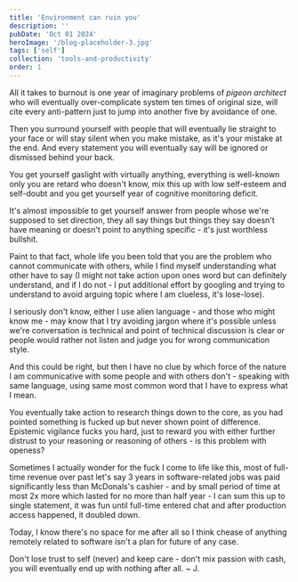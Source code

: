 ```yaml
---
title: 'Environment can ruin you'
description: ''
pubDate: 'Oct 01 2024'
heroImage: '/blog-placeholder-3.jpg'
tags: ['self']
collection: 'tools-and-productivity'
order: 1
---
```


All it takes to burnout is one year of imaginary problems of *pigeon architect* who will eventually over-complicate system ten times of original size, will cite every anti-pattern just to jump into another five by avoidance of one.

Then you surround yourself with people that will eventually lie straight to your face or will stay silent when you make mistake, as it's your mistake at the end. And every statement you will eventually say will be ignored or dismissed behind your back.

You get yourself gaslight with virtually anything, everything is well-known only you are retard who doesn't know, mix this up with low self-esteem and self-doubt and you get yourself year of cognitive monitoring deficit.

It's almost impossible to get yourself answer from people whose we're supposed to set direction, they all say things but things they say doesn't have meaning or doesn't point to anything specific - it's just worthless bullshit.

Paint to that fact, whole life you been told that you are the problem who cannot communicate with others, while I find myself understanding what other have to say (I might not take action upon ones word but can definitely understand, and if I do not - I put additional effort by googling and trying to understand to avoid arguing topic where I am clueless, it's lose-lose).

I seriously don't know, either I use alien language - and those who might know me - may know that I try avoiding jargon where it's possible unless we're conversation is technical and point of technical discussion is clear or people would rather not listen and judge you for wrong communication style.

And this could be right, but then I have no clue by which force of the nature I am communicative with some people and with others don't - speaking with same language, using same most common word that I have to express what I mean.

You eventually take action to research things down to the core, as you had pointed something is fucked up but never shown point of difference. Epistemic vigilance fucks you hard, just to reward you with either further distrust to your reasoning or reasoning of others - is this problem with openess?

Sometimes I actually wonder for the fuck I come to life like this, most of full-time revenue over past let's say 3 years in software-related jobs was paid significantly less than McDonals's cashier - and by small period of time at most 2x more which lasted for no more than half year - I can sum this up to single statement, it was fun until full-time entered chat and after production access happened, it doubled down.

Today, I know there's no space for me after all so I think chease of anything remotely related to software isn't a plan for future of any case.

Don't lose trust to self (never) and keep care - don't mix passion with cash, you will eventually end up with nothing after all.
~ J.

